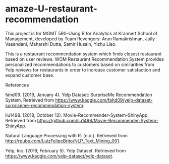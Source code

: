 # amaze-U-restaurant-recommendation
This project is for MGMT 590-Using R for Analytics at Krannert School of Management, 
developed by Team Revengers: Arun Ramakrishnan, Juily Vasandani, Maharshi Dutta, Samir Husain,  Yizhu Liao. 

This is a restaurant recommendation system which finds closest restaurant based on user reviews.
WOM Restaurant Recommendation System provides personalized recommendations to customers based on similarities 
from Yelp reviews for restaurants in order to increase customer satisfaction and expand customer base.  


References

fahd09. (2019, January 4). Yelp Dataset: SurpriseMe Recommendation System. 
Retrieved from https://www.kaggle.com/fahd09/yelp-dataset-surpriseme-recommendation-system.  

liu1498. (2018, October 12). Movie-Recommender-System-ShinyApp. 
Retrieved from https://github.com/liu1498/Movie-Recommender-System-ShinyApp.  

Natural Language Processing with R. (n.d.). 
Retrieved from http://rpubs.com/LuizFelipeBrito/NLP_Text_Mining_001. 

Yelp, Inc. (2019, February 5). Yelp Dataset. 
Retrieved from https://www.kaggle.com/yelp-dataset/yelp-dataset.  

